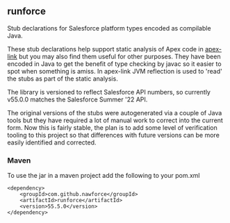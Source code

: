 ## runforce

Stub declarations for Salesforce platform types encoded as compilable Java. 

These stub declarations help support static analysis of Apex code in [apex-link](https://github.com/nawforce/apex-link) but you may also find them useful for other purposes. They have been encoded in Java to get the benefit of type checking by javac so it easier to spot when something is amiss. In apex-link JVM reflection is used to 'read' the stubs as part of the static analysis. 

The library is versioned to reflect Salesforce API numbers, so currently v55.0.0 matches the Salesforce Summer '22 API.

The original versions of the stubs were autogenerated via a couple of Java tools but they have required a lot of manual work to correct into the current form. Now this is fairly stable, the plan is to add some level of verification tooling to this project so that differences with future versions can be more easily identified and corrected.  
     
### Maven
To use the jar in a maven project add the following to your pom.xml

    <dependency>
        <groupId>com.github.nawforce</groupId>
        <artifactId>runforce</artifactId>
        <version>55.5.0</version>
    </dependency>

